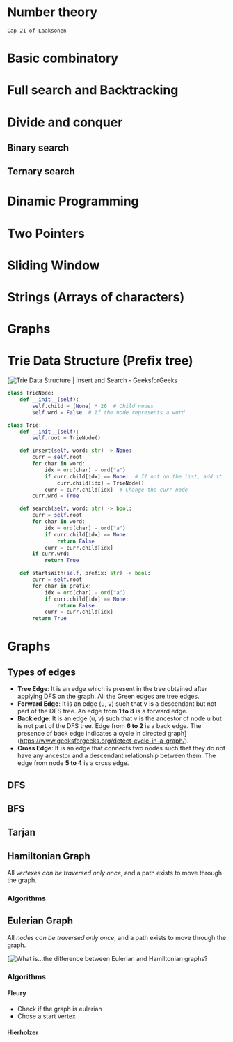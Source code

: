 # Number theory
`Cap 21 of Laaksonen`

# Basic combinatory
# Full search and Backtracking
# Divide and conquer
## Binary search
## Ternary search
# Dinamic Programming
# Two Pointers
# Sliding Window
# Strings (Arrays of characters)
# Graphs
# Trie Data Structure (Prefix tree)
[![Trie Data Structure | Insert and Search - GeeksforGeeks](https://media.geeksforgeeks.org/wp-content/uploads/20220828232752/Triedatastructure1.png)
```python
class TrieNode:
    def __init__(self):
        self.child = [None] * 26  # Child nodes
        self.wrd = False  # If the node represents a word

class Trie:
    def __init__(self):
        self.root = TrieNode()

    def insert(self, word: str) -> None:
        curr = self.root
        for char in word:
            idx = ord(char) - ord("a")
            if curr.child[idx] == None:  # If not on the list, add it
                curr.child[idx] = TrieNode()
            curr = curr.child[idx]  # Change the curr node
        curr.wrd = True

    def search(self, word: str) -> bool:
        curr = self.root
        for char in word:
            idx = ord(char) - ord("a")
            if curr.child[idx] == None:
                return False
            curr = curr.child[idx]
        if curr.wrd:
            return True

    def startsWith(self, prefix: str) -> bool:
        curr = self.root
        for char in prefix:
            idx = ord(char) - ord("a")
            if curr.child[idx] == None:
                return False
            curr = curr.child[idx]
        return True
```

# Graphs
## Types of edges
- **Tree Edge**: It is an edge which is present in the tree obtained after applying DFS on the graph. All the Green edges are tree edges. 
- **Forward Edge**: It is an edge (u, v) such that v is a descendant but not part of the DFS tree. An edge from **1 to 8** is a forward edge. 
- **Back edge**: It is an edge (u, v) such that v is the ancestor of node u but is not part of the DFS tree. Edge from **6 to 2** is a back edge. The presence of back edge indicates a cycle in directed graph](https://www.geeksforgeeks.org/detect-cycle-in-a-graph/). 
- **Cross Edge**: It is an edge that connects two nodes such that they do not have any ancestor and a descendant relationship between them. The edge from node **5 to 4** is a cross edge.
## DFS

## BFS

## Tarjan

## Hamiltonian Graph
All *vertexes can be traversed only once*, and a path exists to move through the graph.
### Algorithms
## Eulerian Graph
All *nodes can be traversed only once*, and a path exists to move through the graph.

[![What is...the difference between Eulerian and Hamiltonian graphs?](https://i.ytimg.com/vi/CEOGcSCTar8/maxresdefault.jpg)
### Algorithms
#### Fleury
- Check if the graph is eulerian
- Chose a start vertex
#### Hierholzer
